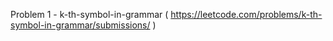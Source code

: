 Problem 1 - k-th-symbol-in-grammar ( https://leetcode.com/problems/k-th-symbol-in-grammar/submissions/ )
